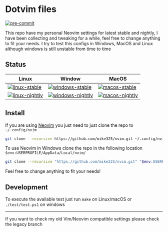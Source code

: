 # Dotvim files

[![pre-commit](https://img.shields.io/badge/pre--commit-enabled-brightgreen?logo=pre-commit&logoColor=white)](https://github.com/pre-commit/pre-commit)

This repo have my personal Neovim settings for latest stable and nightly, I have been collecting and tweaking
for a while, feel free to change anything to fit your needs. I try to test this configs in Windows, MacOS and Linux
although windows is still unstable from time to time

## Status


| Linux                                                                                                                                                                  | Window                                                                                                                                                                       | MacOS                                                                                                                                                                  |
| -----------------------------------------------------------------------------------------------------------------------------------------------------------------      | -----------------------------------------------------------------------------------------------------------------------------------------------------------------------      | -----------------------------------------------------------------------------------------------------------------------------------------------------------------      |
| [![linux-stable](https://github.com/mike325/nvim/actions/workflows/linux_stable.yml/badge.svg)](https://github.com/mike325/nvim/actions/workflows/linux_stable.yml)    | [![windows-stable](https://github.com/mike325/nvim/actions/workflows/windows_stable.yml/badge.svg)](https://github.com/mike325/nvim/actions/workflows/windows_stable.yml)    | [![macos-stable](https://github.com/mike325/nvim/actions/workflows/macos_stable.yml/badge.svg)](https://github.com/mike325/nvim/actions/workflows/macos_stable.yml)    |
| [![linux-nightly](https://github.com/mike325/nvim/actions/workflows/linux_nightly.yml/badge.svg)](https://github.com/mike325/nvim/actions/workflows/linux_nightly.yml) | [![windows-nightly](https://github.com/mike325/nvim/actions/workflows/windows_nightly.yml/badge.svg)](https://github.com/mike325/nvim/actions/workflows/windows_nightly.yml) | [![macos-nightly](https://github.com/mike325/nvim/actions/workflows/macos_nightly.yml/badge.svg)](https://github.com/mike325/nvim/actions/workflows/macos_nightly.yml) |

## Install

If you are using [Neovim](https://neovim.io/) you just need to just clone the repo to `~/.config/nvim`

```sh
git clone --recursive https://github.com/mike325/nvim.git ~/.config/nvim/
```

To use Neovim in Windows clone the repo in the following location `$env:USERPROFILE/AppData/Local/nvim/`

```sh
git clone --recursive "https://github.com/mike325/nvim.git" "$env:USERPROFILE/AppData/Local/nvim/"
```

Feel free to change anything to fit your needs!

## Development

To execute the available test just run `make` on Linux/macOS or `./test/test.ps1` on windows

---
If you want to check my old Vim/Neovim compatible settings please check the legacy branch
